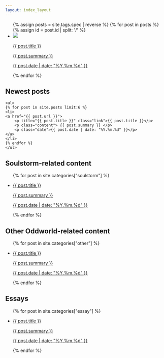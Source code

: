 ```yaml
---
layout: index_layout
---
```


<div class="category">
<ul>
{% assign posts = site.tags.spec | reverse %}
{% for post in posts %}
    {% assign id = post.id | split: '/' %}
    <li>
    <a href="{{ post.url }}">
        <img src="/imgs/thumbs/{{id[1]}}.jpg">
        <p title="{{ post.title }}" class="link">{{ post.title }}</p>
        <p class="content"> {{ post.summary }} </p>
        <p class="date">{{ post.date | date: "%Y.%m.%d" }}</p>
    </a>
    </li>
{% endfor %}
</ul>
</div>

<div class="category">
    <h2>Newest posts</h2>
    
    <ul>
    {% for post in site.posts limit:6 %}
    <li>
    <a href="{{ post.url }}">
        <p title="{{ post.title }}" class="link">{{ post.title }}</p>
        <p class="content"> {{ post.summary }} </p>
        <p class="date">{{ post.date | date: "%Y.%m.%d" }}</p>
    </a>
    </li>
    {% endfor %}
    </ul>
</div>
    
<div class="category">
    <h2>Soulstorm-related content</h2>
    <ul>
    {% for post in site.categories["soulstorm"] %}
    <li>
    <a href="{{ post.url }}">
        <p title="{{ post.title }}" class="link">{{ post.title }}</p>
        <p class="content"> {{ post.summary }} </p>
        <p class="date">{{ post.date | date: "%Y.%m.%d" }}</p>
    </a>
    </li>
    {% endfor %}
    </ul>
</div>

<div class="category">
    <h2>Other Oddworld-related content</h2>
    <ul>
    {% for post in site.categories["other"] %}
    <li>
    <a href="{{ post.url }}">
        <p title="{{ post.title }}" class="link">{{ post.title }}</p>
        <p class="content"> {{ post.summary }} </p>
        <p class="date">{{ post.date | date: "%Y.%m.%d" }}</p>
    </a>
    </li>
    {% endfor %}
    </ul>
</div>

<div class="category">
    <h2>Essays</h2>
    <ul>
    {% for post in site.categories["essay"] %}
    <li>
    <a href="{{ post.url }}">
        <p title="{{ post.title }}" class="link">{{ post.title }}</p>
        <p class="content"> {{ post.summary }} </p>
        <p class="date">{{ post.date | date: "%Y.%m.%d" }}</p>
    </a>
    </li>
    {% endfor %}
    </ul>
</div>

